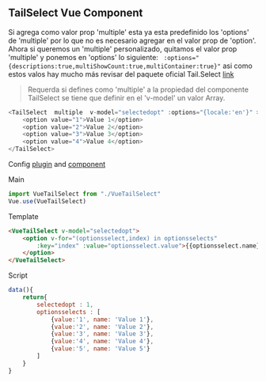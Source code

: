 ## TailSelect Vue Component
Si agrega como valor prop 'multiple' esta ya esta predefinido los 'options' de 'multiple' por lo que no es necesario
agregar en el valor prop de 'option'. Ahora si queremos un 'multiple' personalizado, quitamos el valor prop 'multiple' 
y ponemos en 'options' lo siguiente:
```  :options="{descriptions:true,multiShowCount:true,multiContainer:true}" ``` asi como estos valos 
hay mucho más revisar del paquete oficial Tail.Select [link](https://www.npmjs.com/package/tail.select#default-options)
> Requerda si defines como 'multiple' a la propiedad del componente TailSelect se tiene que definir en el 'v-model' un valor Array.

```js
<TailSelect  multiple  v-model="selectedopt" :options="{locale:'en'}" >
    <option value="1">Value 1</option>
    <option value="2">Value 2</option>
    <option value="3">Value 3</option>
    <option value="4">Value 4</option>
</TailSelect>
```
Config [plugin](src/VueTailSelect.js) and [component](src/components/TailSelect.vue)

Main
```js
import VueTailSelect from "./VueTailSelect"
Vue.use(VueTailSelect)
```
Template
```html
<VueTailSelect v-model="selectedopt">
    <option v-for="(optionsselect,index) in optionsselects" 
        :key="index" :value="optionsselect.value">{{optionsselect.name}}
    </option>
</VueTailSelect>
```
Script
```js
data(){
    return{
        selectedopt : 1,
        optionsselects : [
            {value:'1', name: 'Value 1'},
            {value:'2', name: 'Value 2'},
            {value:'3', name: 'Value 3'},
            {value:'4', name: 'Value 4'},
            {value:'5', name: 'Value 5'}
        ]
    }
}
```